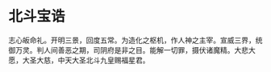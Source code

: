 # 北斗宝诰

志心皈命礼。开明三景，回度五常。为造化之枢机，作人神之主宰。宣威三界，统御万灵。判人间善恶之期，司阴府是非之目。能解一切罪，摄伏诸魔精。大悲大愿，大圣大慈，中天大圣北斗九皇赐福星君。
